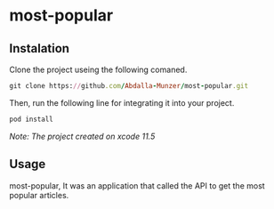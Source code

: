 

# most-popular

## Instalation

Clone the project useing the following comaned.
```ruby
git clone https://github.com/Abdalla-Munzer/most-popular.git
```
Then, run the following line for integrating it into your project.

```ruby
pod install
```
_Note: The project created on xcode 11.5_

## Usage

most-popular, It was an application that called the API to get the most popular articles.

